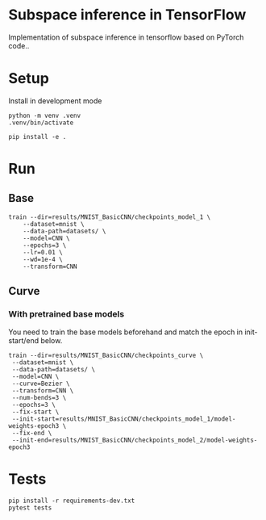 # Subspace inference in TensorFlow
Implementation of subspace inference in tensorflow based on PyTorch code..

# Setup

Install in development mode

```shell
python -m venv .venv
.venv/bin/activate

pip install -e .
```

# Run

## Base

```shell
train --dir=results/MNIST_BasicCNN/checkpoints_model_1 \
    --dataset=mnist \
    --data-path=datasets/ \
    --model=CNN \
    --epochs=3 \
    --lr=0.01 \
    --wd=1e-4 \
    --transform=CNN 
```

## Curve
### With pretrained base models

You need to train the base models beforehand and match the epoch in init-start/end below.

```shell
train --dir=results/MNIST_BasicCNN/checkpoints_curve \
 --dataset=mnist \
 --data-path=datasets/ \
 --model=CNN \
 --curve=Bezier \
 --transform=CNN \
 --num-bends=3 \
 --epochs=3 \
 --fix-start \
 --init-start=results/MNIST_BasicCNN/checkpoints_model_1/model-weights-epoch3 \
 --fix-end \
 --init-end=results/MNIST_BasicCNN/checkpoints_model_2/model-weights-epoch3
```

# Tests

```shell
pip install -r requirements-dev.txt
pytest tests
```